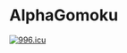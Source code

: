 # AlphaGomoku
<a href="https://996.icu"><img src="https://img.shields.io/badge/link-996.icu-red.svg" alt="996.icu" /></a>
